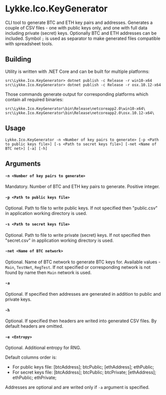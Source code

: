 # Lykke.Ico.KeyGenerator
CLI tool to generate BTC and ETH key pairs and addresses. Generates a couple of CSV files - one with public keys only, and one with full data including private (secret) keys. Optionally BTC and ETH addresses can be included. Symbol `;` is used as separator to make generated files compatible with spreadsheet tools.

## Building
Utility is written with .NET Core and can be built for multiple platforms:

    src\Lykke.Ico.KeyGenerator> dotnet publish -c Release -r win10-x64
    src\Lykke.Ico.KeyGenerator> dotnet publish -c Release -r osx.10.12-x64

Those commands generate output for corresponding platforms which contain all required binaries:

    src\Lykke.Ico.KeyGenerator\bin\Release\netcoreapp2.0\win10-x64\
    src\Lykke.Ico.KeyGenerator\bin\Release\netcoreapp2.0\osx.10.12-x64\

## Usage
    Lykke.Ico.KeyGenerator -n <Number of key pairs to generate> [-p <Path to public keys file>] [-s <Path to secret keys file>] [-net <Name of BTC net>] [-a] [-h]

## Arguments

#### `-n <Number of key pairs to generate>` 
Mandatory. Number of BTC and ETH key pairs to generate. Positive integer.

#### `-p <Path to public keys file>`
Optional. Path to file to write public keys. If not specified then "public.csv" in application working directory is used.

#### `-s <Path to secret keys file>`
Optional. Path to file to write private (secret) keys. If not specified then "secret.csv" in application working directory is used.

#### `-net <Name of BTC network>`
Optional. Name of BTC network to generate BTC keys for. Available values - `Main`, `TestNet`, `RegTest`. 
If not specified or corresponding network is not found by name then `Main` network is used.

#### `-a`
Optional. If specified then addresses are generated in addition to public and private keys.

#### `-h`
Optional. If specified then headers are writed into generated CSV files. By default headers are omitted.

#### `-e <Entropy>`
Optional. Additional entropy for RNG.

Default columns order is: 
- For public keys file: [btcAddress]; btcPublic; [ethAddress]; ethPublic;
- For secret keys file: [btcAddress]; btcPublic; btcPrivate; [ethAddress]; ethPublic; ethPrivate;

Addresses are optional and are writed only if `-a` argument is specified.

